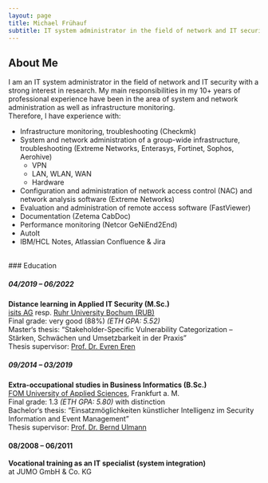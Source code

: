 ```yaml
---
layout: page
title: Michael Frühauf
subtitle: IT system administrator in the field of network and IT security, M.Sc. in Applied IT Security
---
```


## About Me
I am an IT system administrator in the field of network and IT security with a strong interest in research. My main responsibilities in my 10+ years of professional experience have been in the area of system and network administration as well as infrastructure monitoring.  
Therefore, I have experience with:
- Infrastructure monitoring, troubleshooting (Checkmk)
- System and network administration of a group-wide infrastructure, troubleshooting (Extreme Networks, Enterasys, Fortinet, Sophos, Aerohive)
  - VPN
  - LAN, WLAN, WAN
  - Hardware
- Configuration and administration of network access control (NAC) and network analysis software (Extreme Networks)
- Evaluation and administration of remote access software (FastViewer)
- Documentation (Zetema CabDoc)
- Performance monitoring (Netcor GeNiEnd2End)
- AutoIt
- IBM/HCL Notes, Atlassian Confluence & Jira
  
<br>
### Education
  
##### 04/2019 – 06/2022
**Distance learning in Applied IT Security (M.Sc.)**  
[isits AG](https://studyitsecurity.is-its.org/) resp. [Ruhr University Bochum (RUB)](https://studienangebot.rub.de/en/applied-it-security/master-1-subject)  
Final grade: very good (88%) _(ETH GPA: 5.52)_  
Master‘s thesis: “Stakeholder-Specific Vulnerability Categorization – Stärken, Schwächen und Umsetzbarkeit in der Praxis”  
Thesis supervisor: [Prof. Dr. Evren Eren](https://www.hs-bremen.de/person/eeren/)  

##### 09/2014 – 03/2019
**Extra-occupational studies in Business Informatics (B.Sc.)**  
[FOM University of Applied Sciences](https://www.fom.de/studiengaenge/it-management/bachelor-studiengang/wirtschaftsinformatik.html), Frankfurt a. M.  
Final grade: 1.3 _(ETH GPA: 5.80)_ with distinction  
Bachelor‘s thesis: “Einsatzmöglichkeiten künstlicher Intelligenz im Security Information and Event Management”  
Thesis supervisor: [Prof. Dr. Bernd Ulmann](https://www.fom.de/hochschulzentren/frankfurt-a-m/lehrende.html)  

#### 08/2008 – 06/2011
**Vocational training as an IT specialist (system integration)**  
at JUMO GmbH & Co. KG